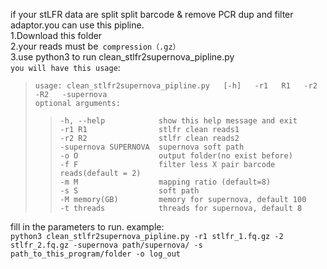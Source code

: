  if your stLFR data are split split barcode & remove PCR dup and filter adaptor.you can use this pipline.<br>
  1.Download this folder<br>
  2.your reads must be` compression（.gz）`<br>
  3.use python3 to run clean_stlfr2supernova_pipline.py<br> 
  `you will have this usage`:<br> 
   >`usage: clean_stlfr2supernova_pipline.py   [-h]   -r1   R1   -r2  -R2   -supernova`<br>
   >`optional arguments:`<br>
  >>`-h, --help            show this help message and exit`<br>
  >>`-r1 R1                stlfr clean reads1`<br>
  >>`-r2 R2                stlfr clean reads2`<br>
  >>`-supernova SUPERNOVA  supernova soft path`<br>
  >>`-o O                  output folder(no exist before)`<br>
  >>`-f F                  filter less X pair barcode reads(default = 2)`<br>
  >>`-m M                  mapping ratio (default=8)`<br>
  >>`-s S                  soft path`<br>
  >>`-M memory(GB)         memory for supernova, default 100`<br>
  >>`-t threads            threads for supernova, default 8`<br>

fill in the parameters to run.
example:<br>
`python3 clean_stlfr2supernova_pipline.py -r1 stlfr_1.fq.gz -2 stlfr_2.fq.gz -supernova path/supernova/ -s path_to_this_program/folder -o log_out` <br>
